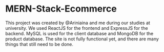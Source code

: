 # MERN-Stack-Ecommerce
This project was created by @Ariniaina and me during our studies at university. We used ReactJS for the frontend and ExpressJS for the backend. MySQL is used for the client database and MongoDB for the product database. The site is not fully functional yet, and there are many things that still need to be done.






